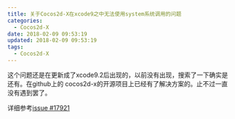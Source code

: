 ```yaml
---
title: 关于Cocos2d-X在xcode9之中无法使用system系统调用的问题
categories:
  - Cocos2d-X
date: 2018-02-09 09:53:19
updated: 2018-02-09 09:53:19
tags:
  - Cocos2d-X
---
```

这个问题还是在更新成了xcode9.2后出现的，以前没有出现，搜索了一下确实是还有。在github上的 cocos2d-x的开源项目上已经有了解决方案的。止不过一直没有遇到罢了。
<!--more-->

详细参考[issue #17921](https://github.com/cocos2d/cocos2d-x/pull/17921/files?diff=split)

